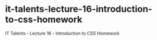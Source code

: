 # it-talents-lecture-16-introduction-to-css-homework
IT Talents - Lecture 16 - Introduction to CSS Homework
